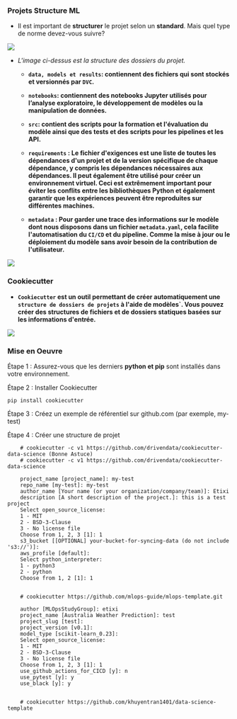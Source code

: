 ### **Projets Structure ML**

+ Il est important de **structurer** le projet selon un **standard**. Mais quel type de norme devez-vous suivre?

<img src = "https://mlops-guide.github.io/assets/folders.png"/>

+ *L'image ci-dessus est la structure des dossiers du projet.*

  + **`data, models et results`: contiennent des fichiers qui sont stockés et versionnés par `DVC`.**

  + **`notebooks`: contiennent des notebooks Jupyter utilisés pour l’analyse exploratoire, le développement de modèles ou la manipulation de données.**

  + **`src`: contient des scripts pour la formation et l'évaluation du modèle ainsi que des tests et des scripts pour les pipelines et les API.**

  + **`requirements` : Le fichier d'exigences est une liste de toutes les dépendances d'un projet et de la version spécifique de chaque dépendance, y compris les dépendances nécessaires aux dépendances. Il peut également être utilisé pour créer un environnement virtuel. Ceci est extrêmement important pour éviter les conflits entre les bibliothèques Python et également garantir que les expériences peuvent être reproduites sur différentes machines.**

  + **`metadata` : Pour garder une trace des informations sur le modèle dont nous disposons dans un fichier `metadata.yaml`, cela facilite l'automatisation du `CI/CD` et du pipeline. Comme la mise à jour ou le déploiement du modèle sans avoir besoin de la contribution de l'utilisateur.**

<img src = "https://miro.medium.com/max/572/1*BKdsm-KNLzGr_tNFJst8nA.png"/>

### **Cookiecutter**

+ **`Cookiecutter` est un outil permettant de créer automatiquement une `structure de dossiers de projets` à l'aide de modèles`. Vous pouvez créer des structures de fichiers et de dossiers statiques basées sur les informations d'entrée.**


<img src = "https://carlosgrande.me/wp-content/uploads/2020/10/Cheatsheat_PyProject-1-airtheme-standard-thumb-big-1748x1240.png"/>

### **Mise en Oeuvre**

Étape 1 : Assurez-vous que les derniers **python et pip** sont installés dans votre environnement.

Étape 2 : Installer Cookiecutter

    pip install cookiecutter


Étape 3 : Créez un exemple de référentiel sur github.com (par exemple, my-test)


Étape 4 : Créer une structure de projet

        # cookiecutter -c v1 https://github.com/drivendata/cookiecutter-data-science (Bonne Astuce)
        # cookiecutter -c v1 https://github.com/drivendata/cookiecutter-data-science
        
        project_name [project_name]: my-test
        repo_name [my-test]: my-test
        author_name [Your name (or your organization/company/team)]: Etixi  
        description [A short description of the project.]: this is a test project
        Select open_source_license:
        1 - MIT
        2 - BSD-3-Clause
        3 - No license file
        Choose from 1, 2, 3 [1]: 1
        s3_bucket [[OPTIONAL] your-bucket-for-syncing-data (do not include 's3://')]:
        aws_profile [default]:
        Select python_interpreter:
        1 - python3
        2 - python
        Choose from 1, 2 [1]: 1


        # cookiecutter https://github.com/mlops-guide/mlops-template.git

        author [MLOpsStudyGroup]: etixi
        project_name [Australia Weather Prediction]: test
        project_slug [test]: 
        project_version [v0.1]:
        model_type [scikit-learn_0.23]:
        Select open_source_license:
        1 - MIT
        2 - BSD-3-Clause
        3 - No license file
        Choose from 1, 2, 3 [1]: 1
        use_github_actions_for_CICD [y]: n
        use_pytest [y]: y
        use_black [y]: y


        # cookiecutter https://github.com/khuyentran1401/data-science-template